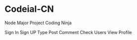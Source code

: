# Codeial-CN
Node Major Project Coding Ninja

Sign In 
Sign UP
Type Post 
Comment 
Check Users
View Profile
